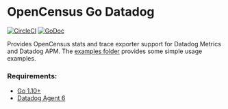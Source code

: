 # OpenCensus Go Datadog

[![CircleCI](https://circleci.com/gh/DataDog/opencensus-go-exporter-datadog.svg?style=svg)](https://circleci.com/gh/DataDog/opencensus-go-exporter-datadog) [![GoDoc][godoc-image]][godoc-url]

Provides OpenCensus stats and trace exporter support for Datadog Metrics and Datadog APM. The [examples folder](https://github.com/DataDog/opencensus-go-exporter-datadog/tree/master/example)
provides some simple usage examples.

### Requirements:

- [Go 1.10+](https://golang.org/doc/install)
- [Datadog Agent 6](https://docs.datadoghq.com/agent/)

[godoc-image]: https://godoc.org/github.com/DataDog/opencensus-go-exporter-datadog?status.svg
[godoc-url]: https://godoc.org/github.com/DataDog/opencensus-go-exporter-datadog
